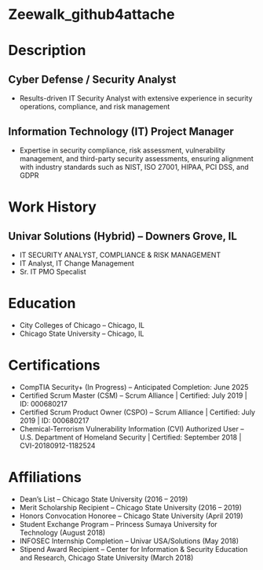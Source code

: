 # Zeewalk_github4attache

# Description
## Cyber Defense / Security Analyst 
- Results-driven IT Security Analyst with extensive experience in security operations, compliance, and risk management
## Information Technology (IT) Project Manager
- Expertise in security compliance, risk assessment, vulnerability management, and third-party security assessments, ensuring alignment with industry standards such as NIST, ISO 27001, HIPAA, PCI DSS, and GDPR
 
# Work History
## Univar Solutions (Hybrid) – Downers Grove, IL
 - IT SECURITY ANALYST, COMPLIANCE & RISK MANAGEMENT
 - IT Analyst, IT Change Management
 - Sr. IT PMO Specalist

# Education
- City Colleges of Chicago – Chicago, IL
- Chicago State University – Chicago, IL

# Certifications
- CompTIA Security+ (In Progress) – Anticipated Completion: June 2025
- Certified Scrum Master (CSM) – Scrum Alliance | Certified: July 2019 | ID: 000680217
- Certified Scrum Product Owner (CSPO) – Scrum Alliance | Certified: July 2019 | ID: 000680217
- Chemical-Terrorism Vulnerability Information (CVI) Authorized User – U.S. Department of Homeland Security | Certified: September 2018 | CVI-20180912-1182524

# Affiliations
- Dean’s List – Chicago State University (2016 – 2019)
- Merit Scholarship Recipient – Chicago State University (2016 – 2019)
- Honors Convocation Honoree – Chicago State University (April 2019)
- Student Exchange Program – Princess Sumaya University for Technology (August 2018)
- INFOSEC Internship Completion – Univar USA/Solutions (May 2018)
- Stipend Award Recipient – Center for Information & Security Education and Research, Chicago State University (March 2018)
